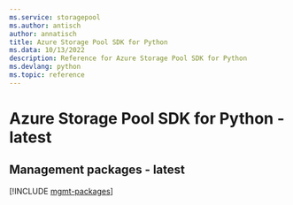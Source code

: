 ```yaml
---
ms.service: storagepool
ms.author: antisch
author: annatisch
title: Azure Storage Pool SDK for Python
ms.data: 10/13/2022
description: Reference for Azure Storage Pool SDK for Python
ms.devlang: python
ms.topic: reference
---
```

# Azure Storage Pool SDK for Python - latest

## Management packages - latest
[!INCLUDE [mgmt-packages](storage-pool-mgmt-index.md)]
